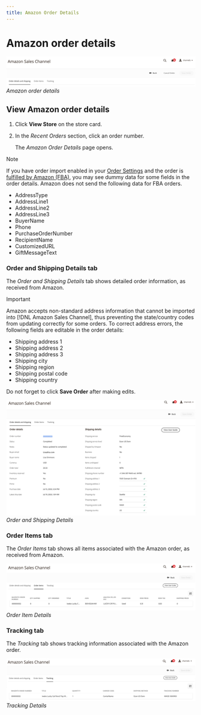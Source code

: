 ```yaml
---
title: Amazon Order Details
---
```


# Amazon order details

![](assets/amazon-order-details-header.png)
_Amazon order details_

## View Amazon order details

1. Click **View Store** on the store card.

1. In the _Recent Orders_ section, click an order number.

    The _Amazon Order Details_ page opens.

>[!NOTE]
>
>If you have order import enabled in your [Order Settings](./order-settings.md) and the order is [fulfilled by Amazon (FBA)](./fulfilled-by.md), you may see dummy data for some fields in the order details. Amazon does not send the following data for FBA orders.
>
> - AddressType
> - AddressLine1
> - AddressLine2
> - AddressLine3
> - BuyerName
> - Phone
> - PurchaseOrderNumber
> - RecipientName
> - CustomizedURL
> - GiftMessageText

### Order and Shipping Details tab

The _Order and Shipping Details_ tab shows detailed order information, as received from Amazon.

>[!IMPORTANT]
>
>Amazon accepts non-standard address information that cannot be imported into [!DNL Amazon Sales Channel], thus preventing the state/country codes from updating correctly for some orders. To correct address errors, the following fields are editable in the order details:
>
>- Shipping address 1
>- Shipping address 2
>- Shipping address 3
>- Shipping city
>- Shipping region
>- Shipping postal code
>- Shipping country
>
>Do not forget to click **Save Order** after making edits.

![](assets/amazon-order-details.png)
_Order and Shipping Details_

### Order Items tab

The _Order Items_ tab shows all items associated with the Amazon order, as received from Amazon.

![](assets/amazon-order-item-details.png)
_Order Item Details_

### Tracking tab

The _Tracking_ tab shows tracking information associated with the Amazon order.

![](assets/amazon-order-tracking-details.png)
_Tracking Details_
